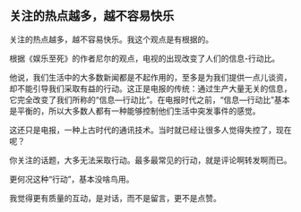 ## 关注的热点越多，越不容易快乐

关注的热点越多，越不容易快乐。我这个观点是有根据的。

根据《娱乐至死》的作者尼尔的观点，电视的出现改变了人们的信息-行动比。

他说，我们生活中的大多数新闻都是不起作用的，至多是为我们提供一点儿谈资，却不能引导我们采取有益的行动。这正是电报的传统：通过生产大量无关的信息，它完全改变了我们所称的“信息—行动比”。在电报时代之前，“信息—行动比”基本是平衡的，所以大多数人都有一种能够控制他们生活中突发事件的感觉。

这还只是电报，一种上古时代的通讯技术。当时就已经让很多人觉得失控了，现在呢？

你关注的话题，大多无法采取行动。最多最常见的行动，就是评论啊转发啊而已。

更何况这种“行动”，基本没啥鸟用。

我觉得更有质量的互动，是对话，而不是留言，更不是点赞。